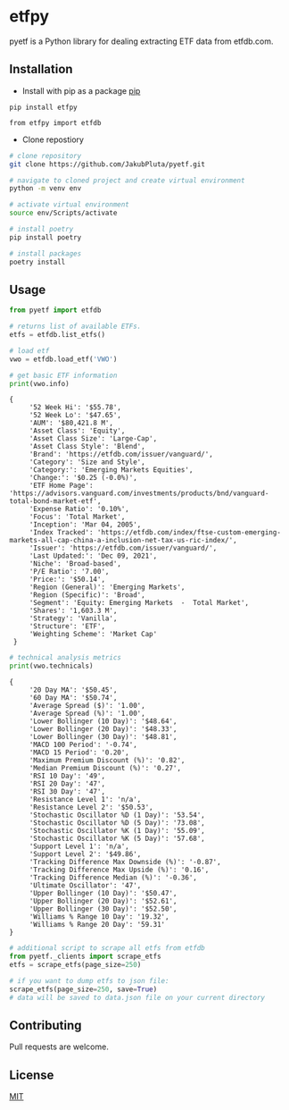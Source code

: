 # etfpy

pyetf is a Python library for dealing extracting ETF data from etfdb.com.

## Installation

* Install with pip as a package [pip](https://pypi.org/project/pyetfdb/0.1.0/)
```
pip install etfpy
```

```
from etfpy import etfdb
```


* Clone repostiory
```bash
# clone repository
git clone https://github.com/JakubPluta/pyetf.git
```
```bash
# navigate to cloned project and create virtual environment
python -m venv env
```
```bash
# activate virtual environment
source env/Scripts/activate
```

```python
# install poetry
pip install poetry
```

```python
# install packages
poetry install
```

## Usage

```python
from pyetf import etfdb

# returns list of available ETFs.
etfs = etfdb.list_etfs()

# load etf
vwo = etfdb.load_etf('VWO')
```

```python
# get basic ETF information
print(vwo.info)
```
    {
         '52 Week Hi': '$55.78',
         '52 Week Lo': '$47.65',
         'AUM': '$80,421.8 M',
         'Asset Class': 'Equity',
         'Asset Class Size': 'Large-Cap',
         'Asset Class Style': 'Blend',
         'Brand': 'https://etfdb.com/issuer/vanguard/',
         'Category': 'Size and Style',
         'Category:': 'Emerging Markets Equities',
         'Change:': '$0.25 (-0.0%)',
         'ETF Home Page': 'https://advisors.vanguard.com/investments/products/bnd/vanguard-total-bond-market-etf',
         'Expense Ratio': '0.10%',
         'Focus': 'Total Market',
         'Inception': 'Mar 04, 2005',
         'Index Tracked': 'https://etfdb.com/index/ftse-custom-emerging-markets-all-cap-china-a-inclusion-net-tax-us-ric-index/',
         'Issuer': 'https://etfdb.com/issuer/vanguard/',
         'Last Updated:': 'Dec 09, 2021',
         'Niche': 'Broad-based',
         'P/E Ratio': '7.00',
         'Price:': '$50.14',
         'Region (General)': 'Emerging Markets',
         'Region (Specific)': 'Broad',
         'Segment': 'Equity: Emerging Markets  -  Total Market',
         'Shares': '1,603.3 M',
         'Strategy': 'Vanilla',
         'Structure': 'ETF',
         'Weighting Scheme': 'Market Cap'
     }


```python
# technical analysis metrics
print(vwo.technicals)
```

    {
         '20 Day MA': '$50.45',
         '60 Day MA': '$50.74',
         'Average Spread ($)': '1.00',
         'Average Spread (%)': '1.00',
         'Lower Bollinger (10 Day)': '$48.64',
         'Lower Bollinger (20 Day)': '$48.33',
         'Lower Bollinger (30 Day)': '$48.81',
         'MACD 100 Period': '-0.74',
         'MACD 15 Period': '0.20',
         'Maximum Premium Discount (%)': '0.82',
         'Median Premium Discount (%)': '0.27',
         'RSI 10 Day': '49',
         'RSI 20 Day': '47',
         'RSI 30 Day': '47',
         'Resistance Level 1': 'n/a',
         'Resistance Level 2': '$50.53',
         'Stochastic Oscillator %D (1 Day)': '53.54',
         'Stochastic Oscillator %D (5 Day)': '73.08',
         'Stochastic Oscillator %K (1 Day)': '55.09',
         'Stochastic Oscillator %K (5 Day)': '57.68',
         'Support Level 1': 'n/a',
         'Support Level 2': '$49.86',
         'Tracking Difference Max Downside (%)': '-0.87',
         'Tracking Difference Max Upside (%)': '0.16',
         'Tracking Difference Median (%)': '-0.36',
         'Ultimate Oscillator': '47',
         'Upper Bollinger (10 Day)': '$50.47',
         'Upper Bollinger (20 Day)': '$52.61',
         'Upper Bollinger (30 Day)': '$52.50',
         'Williams % Range 10 Day': '19.32',
         'Williams % Range 20 Day': '59.31'
    }

```python
# additional script to scrape all etfs from etfdb
from pyetf._clients import scrape_etfs
etfs = scrape_etfs(page_size=250)

# if you want to dump etfs to json file:
scrape_etfs(page_size=250, save=True)
# data will be saved to data.json file on your current directory
```


## Contributing
Pull requests are welcome.

## License
[MIT](https://choosealicense.com/licenses/mit/)
